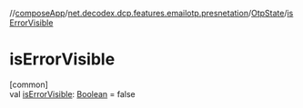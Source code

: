 //[composeApp](../../../index.md)/[net.decodex.dcp.features.emailotp.presnetation](../index.md)/[OtpState](index.md)/[isErrorVisible](is-error-visible.md)

# isErrorVisible

[common]\
val [isErrorVisible](is-error-visible.md): [Boolean](https://kotlinlang.org/api/latest/jvm/stdlib/kotlin/-boolean/index.html) = false
